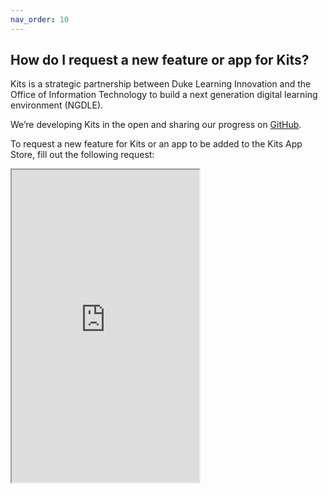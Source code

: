 ```yaml
---
nav_order: 10
---
```


## How do I request a new feature or app for Kits?<br>

Kits is a strategic partnership between Duke Learning Innovation and the Office of Information Technology to build a next generation digital learning environment (NGDLE).

We’re developing Kits in the open and sharing our progress on [GitHub](https://github.com/DukeLearningInnovation/kits).

To request a new feature for Kits or an app to be added to the Kits App Store, fill out the following request:

<div class="contact-wrapper">
<div>
<div class="contact-iframe">
<p><iframe height="500" scrolling="no" src="https://duke.qualtrics.com/jfe/form/SV_0rjP386Dorg8DFr" width="300"></iframe></p>
</div>
</div>
<div>
